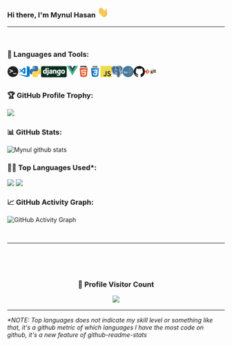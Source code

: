 

<!---
lemon-sazu/lemon-sazu is a ✨ special ✨ repository because its `README.md` (this file) appears on your GitHub profile.
You can click the Preview link to take a look at your changes.
--->
### Hi there, I'm Mynul Hasan <img  alt="HI" width="26px" src="https://github.com/lemon-sazu/mynul/blob/main/assets/hi.gif" />

---


<br />


### 🧰 Languages and Tools:

<img align="left" alt="Terminal" height="26px" src="https://github.com/lemon-sazu/mynul/blob/main/assets/terminal.png" />
<img align="left" alt="Visual Studio Code" width="26px" src="https://github.com/lemon-sazu/mynul/blob/main/assets/visual-studio-code.png" />
<img align="left" alt="Python" width="26px" src="https://github.com/lemon-sazu/mynul/blob/main/assets/python.png" />
<img align="left" alt="Django" width="60px" src="https://github.com/lemon-sazu/mynul/blob/main/assets/django.png" />
<img align="left" alt="VUE" width="26px" src="https://github.com/lemon-sazu/mynul/blob/main/assets/vuejs.png" />
<img align="left" alt="HTML5" height="26px" src="https://github.com/lemon-sazu/mynul/blob/main/assets/html.png" />
<img align="left" alt="CSS" height="26px" src="https://github.com/lemon-sazu/mynul/blob/main/assets/css.png" />
<img align="left" alt="JS" height="26px" src="https://github.com/lemon-sazu/mynul/blob/main/assets/javascript.png" />
<img align="left" alt="POSTGRESQL" height="26px" src="https://github.com/lemon-sazu/mynul/blob/main/assets/PostgreSQL.png" />
<img align="left" alt="MYSQl" height="26px" src="https://github.com/lemon-sazu/mynul/blob/main/assets/mysql.png" />
<img align="left" alt="Github" height="26px" src="https://github.com/lemon-sazu/mynul/blob/main/assets/github.png" />
<img align="left" alt="Git" width="26px" src="https://github.com/lemon-sazu/mynul/blob/main/assets/git.png" />

<br />
<br />


<!-- Profile Trophy -->
### 🏆 GitHub Profile Trophy:
<a href="https://github.com/ryo-ma/github-profile-trophy">
  <img width=800 src="https://github-profile-trophy.vercel.app/?username=lemon-sazu&column=8&theme=darkhub&no-frame=true&no-bg=true"/>
</a>


<!--   Stats -->
### 📊 GitHub Stats:
![Mynul github stats](https://github-readme-stats.vercel.app/api?username=lemon-sazu&theme=nord&show_icons=true&count_private=true)
  
  
<!--   Top Languages Using -->
### 👨‍💻 Top Languages Used*:
![](https://github-profile-summary-cards.vercel.app/api/cards/repos-per-language?username=lemon-sazu&theme=nord_dark)
![](https://github-profile-summary-cards.vercel.app/api/cards/most-commit-language?username=lemon-sazu&theme=nord_dark)


<!--   GitHub stats graph -->
### 📈 GitHub Activity Graph:
 ![GitHub Activity Graph](https://activity-graph.herokuapp.com/graph?username=lemon-sazu&theme=github)

 <br> 
 
 <hr>
 
 <br>

 
<p>
  
<br>
  
<div align=center>
  <h3><b>📍 Profile Visitor Count</b></h3>
</div>
    
<!-- retro visitor counter -->  
<p align="center" >   
  <img src="https://profile-counter.glitch.me/lemon-sazu/count.svg" />  
</p>
   
  ---
  *\*NOTE: Top languages does not indicate my skill level or something like that, it's a github metric of which languages I have the most code on github, it's a new feature of github-readme-stats*
  
